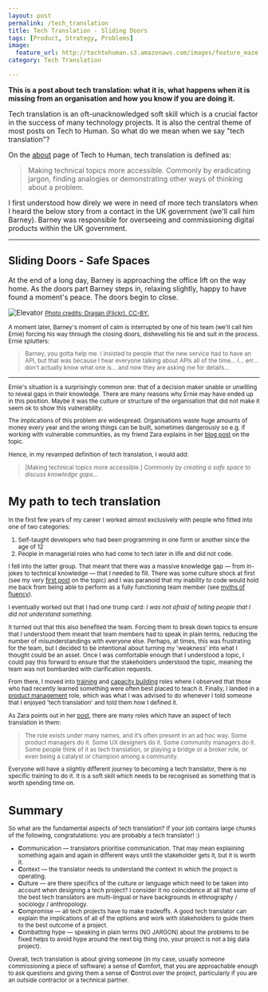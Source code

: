 ```yaml
---
layout: post
permalink: /tech_translation
title: Tech Translation - Sliding Doors
tags: [Product, Strategy, Problems]
image: 
  feature_url: http://techtohuman.s3.amazonaws.com/images/feature_maze.jpg
category: Tech Translation

---
```


<div class = "well"><strong>This is a post about tech translation: what it is, what happens when it is missing from an organisation and how you know if you are doing it. </strong>

<p>Tech translation is an oft-unacknowledged soft skill which is a crucial factor in the success of many technology projects. It is also the central theme of most posts on Tech to Human. So what do we mean when we say "tech translation"? </p> </div>

On the [about](http://techtohuman.com/about/) page of Tech to Human, tech translation is defined as: 

> Making technical topics more accessible. Commonly by eradicating jargon, finding analogies or demonstrating other ways of thinking about a problem.

I first understood how direly we were in need of more tech translators when I heard the below story from a contact in the UK government (we'll call him Barney). Barney was responsible for overseeing and commissioning digital products within the UK government. 

***

## Sliding Doors - Safe Spaces 

At the end of a long day, Barney is approaching the office lift on the way home. As the doors part Barney steps in, relaxing slightly, happy to have found a moment's peace. The doors begin to close. 

![Elevator](http://techtohuman.s3.amazonaws.com/images/elevator.jpg)
<small><a href="https://www.flickr.com/photos/draganbrankovic/28110471886/in/photolist-JQ2vWo-2zzyE-7q8HxB-5Am6zk-2zpcK-acUSVw-6t3xRo-7Kbmve-4px4Ki-a64LLY-dXQkD8-gjSUtp-3f8qQ-8i1iJU-49hdNU-8dL7ZZ-3dHzzi-28pN6X-4DAP5x-7MbrrZ-drg3C7-FDYfG-iGhJCw-4UAj8-9gcovT-9sheSj-8hWYt2-68hwQG-27d6d6-8i1cT9-w1kaD-3rXWR-adamtQ-aiRLdb-2QWWi-61RVs1-8vJc1-4JYcS3-71ahU6-5wWdoA-qyUU4c-4vzV9y-3Wn1QF-5E2eMp-9JUYhy-AM1Z-rC7Uz7-4m3bBE-2fAoGB-87tZZQ">Photo credits: Dragan (Flickr). CC-BY.</a>

A moment later, Barney's moment of calm is interrupted by one of his team (we'll call him Ernie) forcing his way through the closing doors, dishevelling his tie and suit in the process. Ernie splutters:

> Barney, you gotta help me. I insisted to people that the new service had to have an API, but that was because I hear everyone talking about APIs all of the time... I... err... don't actually know what one is... and now they are asking me for details...

***

Ernie's situation is a surprisingly common one: that of a decision maker unable or unwilling to reveal gaps in their knowledge. There are many reasons why Ernie may have ended up in this position. Maybe it was the culture or structure of the organisation that did not make it seem ok to show this vulnerability.

The implications of this problem are widespread. Organisations waste huge amounts of money every year and the wrong things can be built, sometimes dangerously so e.g. if working with vulnerable communities, as my friend Zara explains in her [blog post](https://points.datasociety.net/who-does-the-hard-work-of-bridging-context-and-technical-skills-bf968a56764b#.tn5nc2kcu) on the topic. 

Hence, in my revamped definition of tech translation, I would add: 

> [Making technical topics more accessible.] Commonly by *creating a safe space to discuss knowledge gaps*...

# My path to tech translation  

In the first few years of my career I worked almost exclusively with people who fitted into one of two categories: 

1. Self-taught developers who had been programming in one form or another since the age of 12 
2. People in managerial roles who had come to tech later in life and did not code.

I fell into the latter group. That meant that there was a massive knowledge gap — from in-jokes to technical knowledge — that I needed to fill. There was some culture shock at first (see my very [first post](http://techtohuman.com/5_in_5_people) on the topic) and I was paranoid that my inability to code would hold me back from being able to perform as a fully functioning team member (see [myths of fluency](http://techtohuman.com/5_in_5_fluency)). 

I eventually worked out that I had one trump card: *I was not afraid of telling people that I did not understand something.* 

It turned out that this also benefited the team. Forcing them to break down topics to ensure that _I_ understood them meant that team members had to speak in plain terms, reducing the number of misunderstandings with everyone else. Perhaps, at times, this was frustrating for the team, but I decided to be intentional about turning my 'weakness' into what I thought could be an asset. Once I was comfortable enough that I understood a topic, I could pay this forward to ensure that the stakeholders understood the topic, meaning the team was not bombarded with clarification requests. 

From there, I moved into [training](http://techtohuman.com/5_in_5_teaching) and [capacity building](http://techtohuman.com/5_in_5_impact_ladder) roles where I observed that those who had recently learned something were often best placed to teach it. Finally, I landed in a [product management](http://techtohuman.com/5_in_5_product_management) role, which was what I was advised to do whenever I told someone that I enjoyed 'tech translation' and told them how I defined it. 

As Zara points out in her [post](https://points.datasociety.net/who-does-the-hard-work-of-bridging-context-and-technical-skills-bf968a56764b#.tn5nc2kcu), there are many roles which have an aspect of tech translation in them: 

> The role exists under many names, and it’s often present in an ad hoc way. Some product managers do it. Some UX designers do it. Some community managers do it. Some people think of it as tech translation, or playing a bridge or a broker role, or even being a catalyst or champion among a community.

Everyone will have a slightly different journey to becoming a tech translator, there is no specific training to do it. It is a soft skill which needs to be recognised as something that is worth spending time on. 

# Summary 

So what are the fundamental aspects of tech translation? If your job contains large chunks of the following, congratulations: you are probably a tech translator! :)

* **C**ommunication — translators prioritise communication. That may mean explaining something again and again in different ways until the stakeholder gets it, but it is worth it.  
* **C**ontext — the translator needs to understand the context in which the project is operating. 
* **C**ulture — are there specifics of the culture or language which need to be taken into account when designing a tech project? I consider it no coincidence at all that some of the best tech translators are multi-lingual or have backgrounds in ethnography / sociology / anthropology. 
* **C**ompromise — all tech projects have to make tradeoffs. A good tech translator can explain the implications of all of the options and work with stakeholders to guide them to the best outcome of a project. 
* **C**ombatting hype — speaking in plain terms (NO JARGON) about the problems to be fixed helps to avoid hype around the next big thing (no, your project is not a big data project).  

Overall, tech translation is about giving someone (in my case, usually someone commissioning a piece of software) a sense of **C**omfort, that you are approachable enough to ask questions and giving them a sense of **C**ontrol over the project, particularly if you are an outside contractor or a technical partner. 


